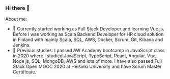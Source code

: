### Hi there 👋

About me:

- 🔭 Currently started working as Full Stack Developer and learning Vue js. Before I was working as Scala Backend Developer for HR cloud solution in Finland with mainly Scala, SQL, AWS, Docker, Scrum, Git, Kibana and Jenkins.
- 🌱 Previous studies: I passed AW Academy bootcamp in JavaScript class in 2020 where I studied JavaScript, TypeScript, React, Angular, Vue, Node js, SQL, MongoDB, AWS and lots of more. I have also passed Full Stack Open MOOC 2020 at Helsinki University and have Scrum Master Certificate.

<!--
**Suvisp/Suvisp** is a ✨ _special_ ✨ repository because its `README.md` (this file) appears on your GitHub profile.

Here are some ideas to get you started:

- 🔭 I’m currently working on ...
- 🌱 I’m currently learning ...
- 👯 I’m looking to collaborate on ...
- 🤔 I’m looking for help with ...
- 💬 Ask me about ...
- 📫 How to reach me: ...
- 😄 Pronouns: ...
- ⚡ Fun fact: ...
-->
